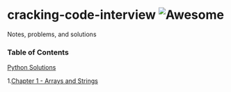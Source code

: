 # cracking-code-interview ![Awesome](https://awesome.re/badge.svg)
Notes, problems, and solutions

### Table of Contents

[Python Solutions](https://github.com/nyc-tech/cracking-code-interview/tree/master/PythonSolutions)

1.[Chapter 1 - Arrays and Strings](https://github.com/nyc-tech/cracking-code-interview/tree/master/PythonSolutions/ChapterOne_Arrays_and_Strings)



